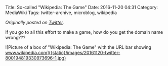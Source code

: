 Title: So-called "Wikipedia: The Game"
Date: 2016-11-20 04:31
Category: MediaWiki
Tags: twitter-archive, microblog, wikipedia

_Originally posted on [Twitter](https://web.archive.org/web/https://twitter.com/legoktm/status/800194819330973696)._

If you go to all this effort to make a game, how do you get the domain name wrong???

![Picture of a box of "Wikipedia: The Game" with the URL bar showing www.wikipedia.com]({static}/images/20161120-twitter-800194819330973696-1.jpg)
